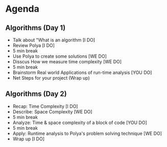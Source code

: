 # Agenda 
    
## Algorithms (Day 1)
- Talk about "What is an algorithm [I DO]
- Review Polya [I DO]
- 5 min break
- Use Polya to create some solutions [WE DO]
- Disscus How we measure time complexity [WE DO]
- 5 min break
- Brainstorm Real world Applications of run-time analysis [YOU DO]
- Net Steps for your project (Wrap up)

## Algorithms (Day 2)
- Recap: Time Complexity [I DO]
- Describe: Space Complexity [WE DO]
- 5 min break
- Analyze: Time & space complexity of a block of code [YOU DO]
- 5 min break
- Apply: Runtime analysis to Polya's problem solving technique [WE DO]
- Wrap up [I DO]
